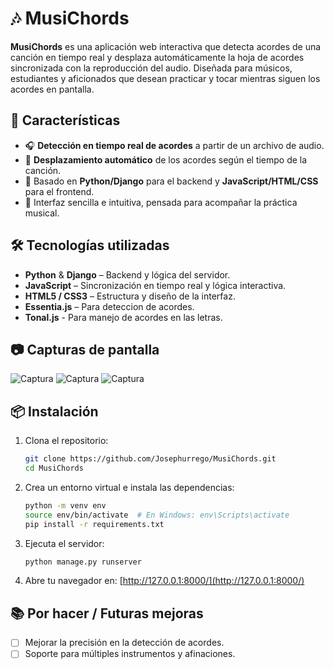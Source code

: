 # 🎶 MusiChords

**MusiChords** es una aplicación web interactiva que detecta acordes de una canción en tiempo real y desplaza automáticamente la hoja de acordes sincronizada con la reproducción del audio. Diseñada para músicos, estudiantes y aficionados que desean practicar y tocar mientras siguen los acordes en pantalla.

## 🚀 Características

- 🎧 **Detección en tiempo real de acordes** a partir de un archivo de audio.
- 📜 **Desplazamiento automático** de los acordes según el tiempo de la canción.
- 🧠 Basado en **Python/Django** para el backend y **JavaScript/HTML/CSS** para el frontend.
- 🎵 Interfaz sencilla e intuitiva, pensada para acompañar la práctica musical.

## 🛠 Tecnologías utilizadas

- **Python** & **Django** – Backend y lógica del servidor.
- **JavaScript** – Sincronización en tiempo real y lógica interactiva.
- **HTML5 / CSS3** – Estructura y diseño de la interfaz.
- **Essentia.js** – Para deteccion de acordes.
- **Tonal.js** - Para manejo de acordes en las letras.

## 📷 Capturas de pantalla
![Captura](https://i.ibb.co/cXS7H2Hc/Screenshot-28-5-2025-17213-127-0-0-1.jpg)
![Captura](https://i.ibb.co/Q7CtJkfV/Screenshot-28-5-2025-17822-127-0-0-1.jpg)
![Captura](https://i.ibb.co/0RL1qtS0/Screenshot-28-5-2025-172017-127-0-0-1.jpg)


## 📦 Instalación

1. Clona el repositorio:

   ```bash
   git clone https://github.com/Josephurrego/MusiChords.git
   cd MusiChords
   ```
2. Crea un entorno virtual e instala las dependencias:

   ```bash
   python -m venv env
   source env/bin/activate  # En Windows: env\Scripts\activate
   pip install -r requirements.txt
   ```

3. Ejecuta el servidor:

   ```bash
   python manage.py runserver
   ```

4. Abre tu navegador en: [http://127.0.0.1:8000/](http://127.0.0.1:8000/)

## 📚 Por hacer / Futuras mejoras

* [ ] Mejorar la precisión en la detección de acordes.
* [ ] Soporte para múltiples instrumentos y afinaciones.
